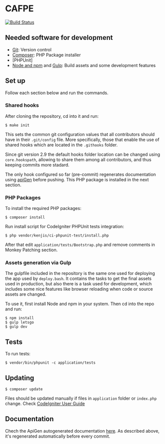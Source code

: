 # CAFPE
[![Build Status](http://ftae31.ugr.es:8090/buildStatus/icon?job=cafpe)](http://ftae31.ugr.es:8090/job/cafpe/)

## Needed software for development

  - [Git](https://git-scm.com/): Version control
  - [Composer](https://getcomposer.org/): PHP Package installer
  - [PHPUnit]
  - [Node and npm](https://nodejs.org/) and [Gulp](http://gulpjs.com/): Build assets and some development features

## Set up
Follow each section below and run the commands.

### Shared hooks
After cloning the repository, cd into it and run:

```
$ make init
```

This sets the common git configuration values that all contributors should have in their ```.git/config``` file. More specifically, those that enable the use of shared hooks which are located in the ```.githooks``` folder.

Since git version 2.9 the default hooks folder location can be changed using ```core.hookspath```, allowing to share them among all contributors, and thus keeping commits more stadard.

The only hook configured so far (pre-commit) regenerates documentation using [apiGen](https://github.com/apigen/apigen) before pushing. This PHP package is installed in the next section.

### PHP Packages
To install the required PHP packages:

```
$ composer install
```

Run install script for CodeIgniter PHPUnit tests integration:
```
$ php vendor/kenjis/ci-phpunit-test/install.php
```

After that edit ```application/tests/Bootstrap.php``` and remove comments in Monkey Patching section.

### Assets generation via Gulp
The gulpfile included in the repository is the same one used for deploying the app used by ```deploy.bash```. It contains the tasks to get the final assets used in production, but also there is a task used for development, which includes some nice features like browser reloading when code or source assets are changed.

To use it, first install Node and npm in your system. Then cd into the repo and run:

```
$ npm install
$ gulp letsgo
$ gulp dev
```

## Tests

To run tests:

```
$ vendor/bin/phpunit -c application/tests
```

## Updating

```
$ composer update
```

Files should be updated manually if files in `application` folder or `index.php` change. Check [CodeIgniter User Guide](http://www.codeigniter.com/user_guide/installation/upgrading.html)

## Documentation
Chech the ApiGen autogenerated documentation [here](https://pizzicato.github.io/CAFPE/). As described above, it's regenerated automatically before every commit.
